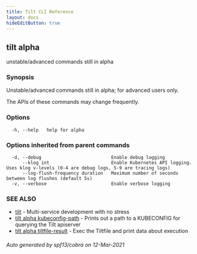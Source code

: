 ```yaml
---
title: Tilt CLI Reference
layout: docs
hideEditButton: true
---
```

## tilt alpha

unstable/advanced commands still in alpha

### Synopsis

Unstable/advanced commands still in alpha; for advanced users only.

The APIs of these commands may change frequently.


### Options

```
  -h, --help   help for alpha
```

### Options inherited from parent commands

```
  -d, --debug                          Enable debug logging
      --klog int                       Enable Kubernetes API logging. Uses klog v-levels (0-4 are debug logs, 5-9 are tracing logs)
      --log-flush-frequency duration   Maximum number of seconds between log flushes (default 5s)
  -v, --verbose                        Enable verbose logging
```

### SEE ALSO

* [tilt](tilt.html)	 - Multi-service development with no stress
* [tilt alpha kubeconfig-path](tilt_alpha_kubeconfig-path.html)	 - Prints out a path to a KUBECONFIG for querying the Tilt apiserver
* [tilt alpha tiltfile-result](tilt_alpha_tiltfile-result.html)	 - Exec the Tiltfile and print data about execution

###### Auto generated by spf13/cobra on 12-Mar-2021
